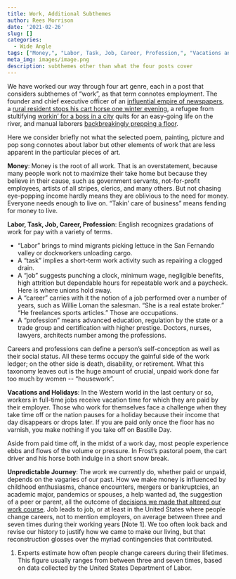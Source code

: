 ```yaml
---
title: Work, Additional Subthemes
author: Rees Morrison
date: '2021-02-26'
slug: []
categories:
  - Wide Angle
tags: ["Money,", "Labor, Task, Job, Career, Profession,", "Vacations and Holidays,", "Unpredictable Journey",]
meta_img: images/image.png
description: subthemes other than what the four posts cover
---
```


We have worked our way through four art genre, each in a post that considers subthemes of “work”, as that term connotes employment.  The founder and chief executive officer of an [influential empire of newspapers](https://themesfromart.com/blog/2021-02-26-workkane/workkane/), a [rural resident stops his cart horse one winter evening](https://themesfromart.com/blog/2021-02-26-worksnowy/worksnowy/), a refugee from stultifying [workin’ for a boss in a city](https://themesfromart.com/blog/2021-02-26-workproud/workproud/) quits for an easy-going life on the river, and manual laborers [backbreakingly prepping a floor](https://themesfromart.com/blog/2021-02-26-workscrapers/workscrapers/).  

Here we consider briefly not what the selected poem, painting, picture and pop song connotes about labor but other elements of work that are less apparent in the particular pieces of art.

**Money**:  Money is the root of all work.  That is an overstatement, because many people work not to maximize their take home but because they believe in their cause, such as government servants, not-for-profit employees, artists of all stripes, clerics, and many others. But not chasing eye-popping income hardly means they are oblivious to the need for money.  Everyone needs enough to live on.  “Takin’ care of business” means fending for money to live.

**Labor, Task, Job, Career, Profession**: English recognizes gradations of work for pay with a variety of terms.  

* “Labor” brings to mind migrants picking lettuce in the San Fernando valley or dockworkers unloading cargo.  
*  A “task” implies a short-term work activity such as repairing a clogged drain.  
*  A “job” suggests punching a clock, minimum wage, negligible benefits, high attrition but dependable hours for repeatable work and a paycheck.   Here is where unions hold sway.  
*  A “career” carries with it the notion of a job performed over a number of years, such as Willie Loman the salesman.  “She is a real estate broker.”  “He freelances sports articles.”  Those are occupations.
*  A “profession” means advanced education, regulation by the state or a trade group and certification with higher prestige.  Doctors, nurses, lawyers, architects number among the professions.   

Careers and professions can define a person’s self-conception as well as their social status.  All these terms occupy the gainful side of the work ledger; on the other side is death, disability, or retirement.  What this taxonomy leaves out is the huge amount of crucial, unpaid work done far too much by women -- “housework”.

**Vacations and Holidays**: In the Western world in the last century or so, workers in full-time jobs receive vacation time for which they are paid by their employer. Those who work for themselves face a challenge when they take time off or the nation pauses for a holiday because their income that day disappears or drops later.  If you are paid only once the floor has no varnish, you make nothing if you take off on Bastille Day. 

Aside from paid time off, in the midst of a work day, most people experience ebbs and flows of the volume or pressure. In Frost’s pastoral poem, the cart driver and his horse both indulge in a short snow break.

**Unpredictable Journey**:   The work we currently do, whether paid or unpaid, depends on the vagaries of our past.  How we make money is influenced by childhood enthusiasms, chance encounters, mergers or bankruptcies, an academic major, pandemics or spouses, a help wanted ad, the suggestion of a peer or parent, all the outcome of [decisions we made that altered our work course](https://themesfromart.com/blog/2021-02-10-decisions-a-wider-angle-view/decisionswiderangle/).  Job leads to job, or at least in the United States where people change careers, not to mention employers, on average between three and seven times during their working years [Note 1].  We too often look back and revise our history to justify how we came to make our living, but that reconstruction glosses over the myriad contingencies that contributed. 

1.	Experts estimate how often people change careers during their lifetimes. This figure usually ranges from between three and seven times, based on data collected by the United States Department of Labor.
